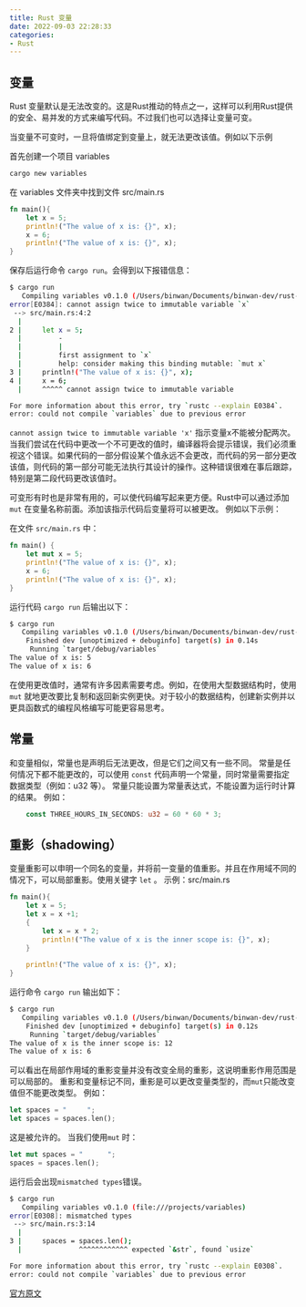 ```yaml
---
title: Rust 变量
date: 2022-09-03 22:28:33
categories: 
- Rust
---
```


## 变量 ##

Rust 变量默认是无法改变的。这是Rust推动的特点之一，这样可以利用Rust提供的安全、易并发的方式来编写代码。不过我们也可以选择让变量可变。

当变量不可变时，一旦将值绑定到变量上，就无法更改该值。例如以下示例

首先创建一个项目 variables 
``` bash
cargo new variables
```

在 variables 文件夹中找到文件 src/main.rs
``` rust
fn main(){
	let x = 5;
	println!("The value of x is: {}", x);
	x = 6;
	println!("The value of x is: {}", x);
}
```
保存后运行命令 `cargo run`。会得到以下报错信息：
``` bash
$ cargo run
   Compiling variables v0.1.0 (/Users/binwan/Documents/binwan-dev/rust-hello/variables)
error[E0384]: cannot assign twice to immutable variable `x`
 --> src/main.rs:4:2
  |
2 |     let x = 5;
  |         -
  |         |
  |         first assignment to `x`
  |         help: consider making this binding mutable: `mut x`
3 |     println!("The value of x is: {}", x);
4 |     x = 6;
  |     ^^^^^ cannot assign twice to immutable variable

For more information about this error, try `rustc --explain E0384`.
error: could not compile `variables` due to previous error
```

`cannot assign twice to immutable variable 'x'` 指示变量x不能被分配两次。
当我们尝试在代码中更改一个不可更改的值时，编译器将会提示错误，我们必须重视这个错误。如果代码的一部分假设某个值永远不会更改，而代码的另一部分更改该值，则代码的第一部分可能无法执行其设计的操作。这种错误很难在事后跟踪，特别是第二段代码更改该值时。


可变形有时也是非常有用的，可以使代码编写起来更方便。Rust中可以通过添加 `mut` 在变量名称前面。添加该指示代码后变量将可以被更改。
例如以下示例：

在文件 `src/main.rs` 中：
``` rust
fn main() {
    let mut x = 5;
    println!("The value of x is: {}", x);
    x = 6;
    println!("The value of x is: {}", x);
}
```
运行代码 `cargo run` 后输出以下：
``` bash
$ cargo run
   Compiling variables v0.1.0 (/Users/binwan/Documents/binwan-dev/rust-hello/variables)
    Finished dev [unoptimized + debuginfo] target(s) in 0.14s
     Running `target/debug/variables`
The value of x is: 5
The value of x is: 6
```
在使用更改值时，通常有许多因素需要考虑。例如，在使用大型数据结构时，使用 `mut` 就地更改要比复制和返回新实例更快。对于较小的数据结构，创建新实例并以更具函数式的编程风格编写可能更容易思考。


## 常量 ##
和变量相似，常量也是声明后无法更改，但是它们之间又有一些不同。
常量是任何情况下都不能更改的，可以使用 `const` 代码声明一个常量，同时常量需要指定数据类型（例如：u32 等）。
常量只能设置为常量表达式，不能设置为运行时计算的结果。
例如：
``` rust
	const THREE_HOURS_IN_SECONDS: u32 = 60 * 60 * 3;
```

## 重影（shadowing） ##
变量重影可以申明一个同名的变量，并将前一变量的值重影。并且在作用域不同的情况下，可以局部重影。使用关键字 `let` 。
示例：src/main.rs
``` rust
fn main(){
	let x = 5;
	let x = x +1;
	{
		let x = x * 2;
		println!("The value of x is the inner scope is: {}", x);
	}
	
	println!("The value of x is: {}", x);
}
```
运行命令 `cargo run` 输出如下：
``` bash
$ cargo run
   Compiling variables v0.1.0 (/Users/binwan/Documents/binwan-dev/rust-hello/variables)
    Finished dev [unoptimized + debuginfo] target(s) in 0.12s
     Running `target/debug/variables`
The value of x is the inner scope is: 12
The value of x is: 6
```
可以看出在局部作用域的重影变量并没有改变全局的重影，这说明重影作用范围是可以局部的。
重影和变量标记不同，重影是可以更改变量类型的，而`mut`只能改变值但不能更改类型。
例如：
``` rust
let spaces = "     ";
let spaces = spaces.len();
```
这是被允许的。
当我们使用`mut` 时：
``` rust
let mut spaces = "      ";
spaces = spaces.len();
```
运行后会出现`mismatched types`错误。
``` bash
$ cargo run
   Compiling variables v0.1.0 (file:///projects/variables)
error[E0308]: mismatched types
 --> src/main.rs:3:14
  |
3 |     spaces = spaces.len();
  |              ^^^^^^^^^^^^ expected `&str`, found `usize`

For more information about this error, try `rustc --explain E0308`.
error: could not compile `variables` due to previous error
```

[官方原文](https://doc.rust-lang.org/book/ch03-01-variables-and-mutability.html#shadowing)
